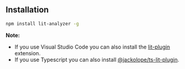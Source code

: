 ## Installation

<!-- prettier-ignore -->
```bash
npm install lit-analyzer -g
```

**Note:**

- If you use Visual Studio Code you can also install the [lit-plugin](https://marketplace.visualstudio.com/items?itemName=runem.lit-plugin) extension.
- If you use Typescript you can also install [@jackolope/ts-lit-plugin](https://github.com/JackRobards/lit-analyzer/blob/master/packages/ts-lit-plugin).
